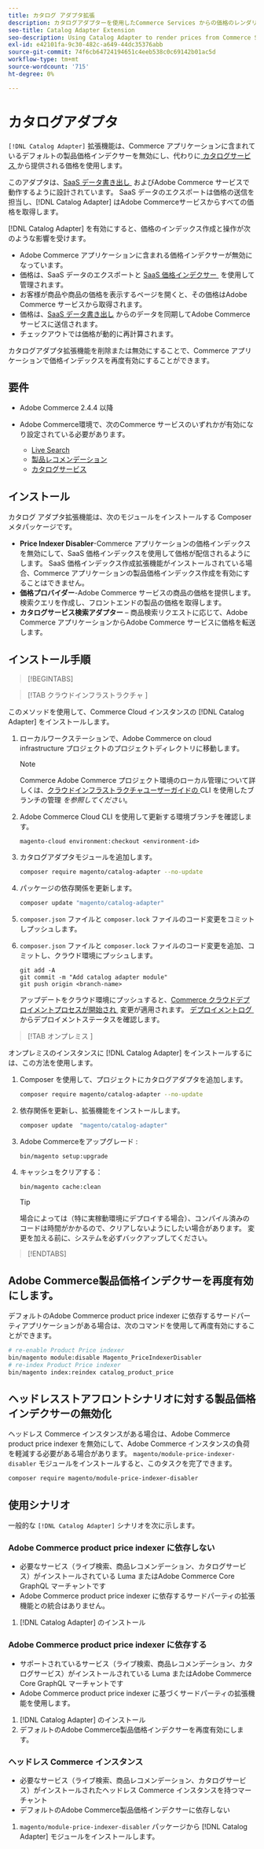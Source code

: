 ```yaml
---
title: カタログ アダプタ拡張
description: カタログアダプターを使用したCommerce Services からの価格のレンダリング
seo-title: Catalog Adapter Extension
seo-description: Using Catalog Adapter to render prices from Commerce Services
exl-id: e42101fa-9c30-482c-a649-44dc35376abb
source-git-commit: 74f6cb64724194651c4eeb538c0c69142b01ac5d
workflow-type: tm+mt
source-wordcount: '715'
ht-degree: 0%

---
```


# カタログアダプタ

`[!DNL Catalog Adapter]` 拡張機能は、Commerce アプリケーションに含まれているデフォルトの製品価格インデクサーを無効にし、代わりに [&#x200B; カタログサービス &#x200B;](../catalog-service/overview.md) から提供される価格を使用します。

このアダプタは、[SaaS データ書き出し &#x200B;](../data-export/overview.md) およびAdobe Commerce サービスで動作するように設計されています。 SaaS データのエクスポートは価格の送信を担当し、[!DNL Catalog Adapter] はAdobe Commerceサービスからすべての価格を取得します。

[!DNL Catalog Adapter] を有効にすると、価格のインデックス作成と操作が次のような影響を受けます。

- Adobe Commerce アプリケーションに含まれる価格インデクサーが無効になっています。
- 価格は、SaaS データのエクスポートと [SaaS 価格インデクサー &#x200B;](price-indexing.md) を使用して管理されます。
- お客様が商品や商品の価格を表示するページを開くと、その価格はAdobe Commerce サービスから取得されます。
- 価格は、[SaaS データ書き出し &#x200B;](../data-export/overview.md) からのデータを同期してAdobe Commerce サービスに送信されます。
- チェックアウトでは価格が動的に再計算されます。

カタログアダプタ拡張機能を削除または無効にすることで、Commerce アプリケーションで価格インデックスを再度有効にすることができます。

## 要件

- Adobe Commerce 2.4.4 以降
- Adobe Commerce環境で、次のCommerce サービスのいずれかが有効になり設定されている必要があります。

   - [Live Search](../live-search/install.md)
   - [製品レコメンデーション](../product-recommendations/install-configure.md)
   - [カタログサービス](../catalog-service/installation.md)

## インストール

カタログ アダプタ拡張機能は、次のモジュールをインストールする Composer メタパッケージです。

- **Price Indexer Disabler**-Commerce アプリケーションの価格インデックスを無効にして、SaaS 価格インデックスを使用して価格が配信されるようにします。 SaaS 価格インデックス作成拡張機能がインストールされている場合、Commerce アプリケーションの製品価格インデックス作成を有効にすることはできません。
- **価格プロバイダー**-Adobe Commerce サービスの商品の価格を提供します。 検索クエリを作成し、フロントエンドの製品の価格を取得します。
- **カタログサービス検索アダプター** – 商品検索リクエストに応じて、Adobe Commerce アプリケーションからAdobe Commerce サービスに価格を転送します。

## インストール手順

>[!BEGINTABS]

>[!TAB  クラウドインフラストラクチャ ]

このメソッドを使用して、Commerce Cloud インスタンスの [!DNL Catalog Adapter] をインストールします。

1. ローカルワークステーションで、Adobe Commerce on cloud infrastructure プロジェクトのプロジェクトディレクトリに移動します。

   >[!NOTE]
   >
   >Commerce Adobe Commerce プロジェクト環境のローカル管理について詳しくは、[&#x200B; クラウドインフラストラクチャユーザーガイドの &#x200B;](https://experienceleague.adobe.com/ja/docs/commerce-cloud-service/user-guide/develop/cli-branches)CLI を使用したブランチの管理 _を参照してください_。

1. Adobe Commerce Cloud CLI を使用して更新する環境ブランチを確認します。

   ```shell
   magento-cloud environment:checkout <environment-id>
   ```

1. カタログアダプタモジュールを追加します。

   ```bash
   composer require magento/catalog-adapter --no-update
   ```

1. パッケージの依存関係を更新します。

   ```bash
   composer update "magento/catalog-adapter"
   ```

1. `composer.json` ファイルと `composer.lock` ファイルのコード変更をコミットしプッシュします。

1. `composer.json` ファイルと `composer.lock` ファイルのコード変更を追加、コミットし、クラウド環境にプッシュします。

   ```shell
   git add -A
   git commit -m "Add catalog adapter module"
   git push origin <branch-name>
   ```

   アップデートをクラウド環境にプッシュすると、[Commerce クラウドデプロイメントプロセスが開始され &#x200B;](https://experienceleague.adobe.com/ja/docs/commerce-cloud-service/user-guide/develop/deploy/process) 変更が適用されます。 [&#x200B; デプロイメントログ &#x200B;](https://experienceleague.adobe.com/ja/docs/commerce-cloud-service/user-guide/develop/test/log-locations#deploy-log) からデプロイメントステータスを確認します。

>[!TAB  オンプレミス ]

オンプレミスのインスタンスに [!DNL Catalog Adapter] をインストールするには、この方法を使用します。

1. Composer を使用して、プロジェクトにカタログアダプタを追加します。

   ```bash
   composer require magento/catalog-adapter --no-update
   ```

1. 依存関係を更新し、拡張機能をインストールします。

   ```bash
   composer update  "magento/catalog-adapter"
   ```

1. Adobe Commerceをアップグレード :

   ```bash
   bin/magento setup:upgrade
   ```

1. キャッシュをクリアする：

   ```bash
   bin/magento cache:clean
   ```

   >[!TIP]
   >
   >場合によっては（特に実稼動環境にデプロイする場合）、コンパイル済みのコードは時間がかかるので、クリアしないようにしたい場合があります。 変更を加える前に、システムを必ずバックアップしてください。

>[!ENDTABS]


## Adobe Commerce製品価格インデクサーを再度有効にします。

デフォルトのAdobe Commerce product price indexer に依存するサードパーティアプリケーションがある場合は、次のコマンドを使用して再度有効にすることができます。

```bash
# re-enable Product Price indexer
bin/magento module:disable Magento_PriceIndexerDisabler
# re-index Product Price indexer
bin/magento index:reindex catalog_product_price
```

## ヘッドレスストアフロントシナリオに対する製品価格インデクサーの無効化

ヘッドレス Commerce インスタンスがある場合は、Adobe Commerce product price indexer を無効にして、Adobe Commerce インスタンスの負荷を軽減する必要がある場合があります。 `magento/module-price-indexer-disabler` モジュールをインストールすると、このタスクを完了できます。

```bash
composer require magento/module-price-indexer-disabler
```

## 使用シナリオ

一般的な `[!DNL Catalog Adapter]` シナリオを次に示します。

### Adobe Commerce product price indexer に依存しない

- 必要なサービス（ライブ検索、商品レコメンデーション、カタログサービス）がインストールされている Luma またはAdobe Commerce Core GraphQL マーチャントです
- Adobe Commerce product price indexer に依存するサードパーティの拡張機能との統合はありません。

1. [!DNL Catalog Adapter] のインストール

### Adobe Commerce product price indexer に依存する

- サポートされているサービス（ライブ検索、商品レコメンデーション、カタログサービス）がインストールされている Luma またはAdobe Commerce Core GraphQL マーチャントです
- Adobe Commerce product price indexer に基づくサードパーティの拡張機能を使用します。

1. [!DNL Catalog Adapter] のインストール
1. デフォルトのAdobe Commerce製品価格インデクサーを再度有効にします。

### ヘッドレス Commerce インスタンス

- 必要なサービス（ライブ検索、商品レコメンデーション、カタログサービス）がインストールされたヘッドレス Commerce インスタンスを持つマーチャント
- デフォルトのAdobe Commerce製品価格インデクサーに依存しない

1. `magento/module-price-indexer-disabler` パッケージから [!DNL Catalog Adapter] モジュールをインストールします。

